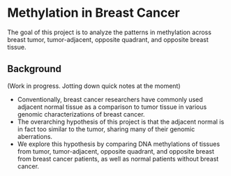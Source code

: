 # Methylation in Breast Cancer 

The goal of this project is to analyze the patterns in methylation across breast tumor, tumor-adjacent, opposite quadrant, and opposite breast tissue.

## Background

(Work in progress. Jotting down quick notes at the moment)

- Conventionally, breast cancer researchers have commonly used adjacent normal tissue as a comparison to tumor tissue in various genomic characterizations of breast cancer.
- The overarching hypothesis of this project is that the adjacent normal is in fact too similar to the tumor, sharing many of their genomic aberrations.
- We explore this hypothesis by comparing DNA methylations of tissues from tumor, tumor-adjacent, opposite quadrant, and opposite breast from breast cancer patients, as well as normal patients without breast cancer.

